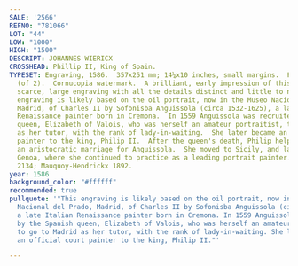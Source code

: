 ```yaml
---
SALE: '2566'
REFNO: "781066"
LOT: "44"
LOW: "1000"
HIGH: "1500"
DESCRIPT: JOHANNES WIERICX
CROSSHEAD: Phillip II, King of Spain.
TYPESET: Engraving, 1586.  357x251 mm; 14¼x10 inches, small margins.  First state
  (of 2).  Cornucopia watermark.  A brilliant, early impression of this extremely
  scarce, large engraving with all the details distinct and little to no sign of wear.<br><br>This
  engraving is likely based on the oil portrait, now in the Museo Nacional del Prado,
  Madrid, of Charles II by Sofonisba Anguissola (circa 1532-1625), a late Italian
  Renaissance painter born in Cremona.  In 1559 Anguissola was recruited by the Spanish
  queen, Elizabeth of Valois, who was herself an amateur portraitist, to go to Madrid
  as her tutor, with the rank of lady-in-waiting.  She later became an official court
  painter to the king, Philip II.  After the queen's death, Philip helped arrange
  an aristocratic marriage for Anguissola.  She moved to Sicily, and later Pisa and
  Genoa, where she continued to practice as a leading portrait painter. Hollstein
  2134; Mauquoy-Hendrickx 1892.
year: 1586
background_color: "#ffffff"
recommended: true
pullquote: '"This engraving is likely based on the oil portrait, now in the Museo
  Nacional del Prado, Madrid, of Charles II by Sofonisba Anguissola (circa 1532-1625),
  a late Italian Renaissance painter born in Cremona. In 1559 Anguissola was recruited
  by the Spanish queen, Elizabeth of Valois, who was herself an amateur portraitist,
  to go to Madrid as her tutor, with the rank of lady-in-waiting. She later became
  an official court painter to the king, Philip II."'

---
```

